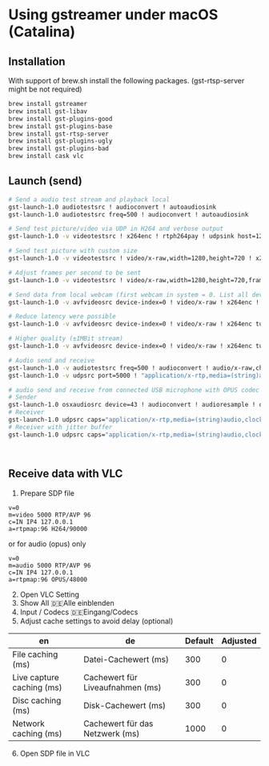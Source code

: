 # Using gstreamer under macOS (Catalina)

## Installation
With support of brew.sh install the following packages. (gst-rtsp-server might be not required)

```sh
brew install gstreamer
brew install gst-libav
brew install gst-plugins-good
brew install gst-plugins-base
brew install gst-rtsp-server
brew install gst-plugins-ugly
brew install gst-plugins-bad
brew install cask vlc

```

## Launch (send)


```sh
# Send a audio test stream and playback local
gst-launch-1.0 audiotestsrc ! audioconvert ! autoaudiosink
gst-launch-1.0 audiotestsrc freq=500 ! audioconvert ! autoaudiosink

# Send test picture/video via UDP in H264 and verbose output
gst-launch-1.0 -v videotestsrc ! x264enc ! rtph264pay ! udpsink host=127.0.0.1 port=5000

# Send test picture with custom size
gst-launch-1.0 -v videotestsrc ! video/x-raw,width=1280,height=720 ! x264enc ! rtph264pay ! udpsink host=127.0.0.1 port=5000

# Adjust frames per second to be sent
gst-launch-1.0 -v videotestsrc ! video/x-raw,width=1280,height=720,framerate=3/1 ! x264enc ! rtph264pay ! udpsink host=127.0.0.1 port=5000

# Send data from local webcam (first webcam in system = 0. List all devices with "gst-device-monitor-1.0")
gst-launch-1.0 -v avfvideosrc device-index=0 ! video/x-raw ! x264enc ! rtph264pay ! udpsink host=127.0.0.1 port=5000 

# Reduce latency were possible
gst-launch-1.0 -v avfvideosrc device-index=0 ! video/x-raw ! x264enc tune=zerolatency bitrate=500 speed-preset=ultrafast ! rtph264pay ! udpsink host=127.0.0.1 port=5000 

# Higher quality (±1MBit stream)
gst-launch-1.0 -v avfvideosrc device-index=0 ! video/x-raw ! x264enc tune=zerolatency bitrate=10000 speed-preset=ultrafast ! rtph264pay ! udpsink host=127.0.0.1 port=5000

# Audio send and receive
gst-launch-1.0 -v audiotestsrc freq=500 ! audioconvert ! audio/x-raw,channels=1,depth=16,width=16,rate=44100 ! rtpL16pay ! udpsink host=127.0.0.1 port=5000
gst-launch-1.0 -v udpsrc port=5000 ! "application/x-rtp,media=(string)audio, clock-rate=(int)44100, width=16, height=16, encoding-name=(string)L16, encoding-params=(string)1, channels=(int)1, channel-positions=(int)1, payload=(int)96" ! rtpL16depay ! audioconvert ! autoaudiosink

# audio send and receive from connected USB microphone with OPUS codec
# Sender
gst-launch-1.0 osxaudiosrc device=43 ! audioconvert ! audioresample ! opusenc ! rtpopuspay ! udpsink host=127.0.0.1 port=5000
# Receiver
gst-launch-1.0 udpsrc caps="application/x-rtp,media=(string)audio,clock-rate=(int)48000,encoding-name=(string)X-GST-OPUS-DRAFT-SPITTKA-00" port=5000 ! rtpopusdepay ! opusdec plc=true ! autoaudiosink
# Receiver with jitter buffer
gst-launch-1.0 udpsrc caps="application/x-rtp,media=(string)audio,clock-rate=(int)48000,encoding-name=(string)X-GST-OPUS-DRAFT-SPITTKA-00" port=5000 ! rtpjitterbuffer latency=200 ! rtpopusdepay ! opusdec plc=true ! autoaudiosink




```



## Receive data with VLC

1. Prepare SDP file
```
v=0
m=video 5000 RTP/AVP 96
c=IN IP4 127.0.0.1
a=rtpmap:96 H264/90000
```
or for audio (opus) only
```
v=0 
m=audio 5000 RTP/AVP 96
c=IN IP4 127.0.0.1 
a=rtpmap:96 OPUS/48000
```

2. Open VLC Setting
3. Show All 🇩🇪Alle einblenden
4. Input / Codecs 🇩🇪Eingang/Codecs
5. Adjust cache settings to avoid delay (optional)

| en                         | de                                 | Default  | Adjusted  |
| -------------------------- | ---------------------------------- | -------- | --------- |
| File caching (ms)          | Datei-Cachewert (ms)               | 300      | 0         |
| Live capture caching (ms)  | Cachewert für Liveaufnahmen (ms)   | 300      | 0         |
| Disc caching (ms)          | Disk-Cachewert (ms)                | 300      | 0         |
| Network caching (ms)       | Cachewert für das Netzwerk (ms)    | 1000     | 0         |


6. Open SDP file in VLC
